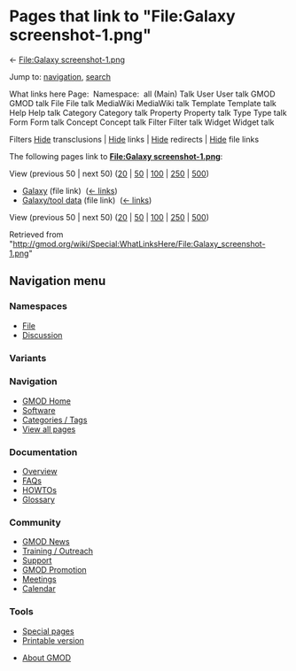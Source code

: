 <div id="mw-page-base" class="noprint">

</div>

<div id="mw-head-base" class="noprint">

</div>

<div id="content" class="mw-body" role="main">

<span id="top"></span>

<div id="mw-js-message" style="display:none;">

</div>



# <span dir="auto">Pages that link to "File:Galaxy screenshot-1.png"</span>

<div id="bodyContent">

<div id="contentSub">

← [File:Galaxy
screenshot-1.png](/wiki/File:Galaxy_screenshot-1.png "File:Galaxy screenshot-1.png")

</div>

<div id="jump-to-nav" class="mw-jump">

Jump to: [navigation](#mw-navigation), [search](#p-search)

</div>

<div id="mw-content-text">

What links here Page:  Namespace:  all (Main) Talk User User talk GMOD
GMOD talk File File talk MediaWiki MediaWiki talk Template Template talk
Help Help talk Category Category talk Property Property talk Type Type
talk Form Form talk Concept Concept talk Filter Filter talk Widget
Widget talk

Filters
[Hide](/mediawiki/index.php?title=Special:WhatLinksHere/File:Galaxy_screenshot-1.png&hidetrans=1 "Special:WhatLinksHere/File:Galaxy screenshot-1.png")
transclusions \|
[Hide](/mediawiki/index.php?title=Special:WhatLinksHere/File:Galaxy_screenshot-1.png&hidelinks=1 "Special:WhatLinksHere/File:Galaxy screenshot-1.png")
links \|
[Hide](/mediawiki/index.php?title=Special:WhatLinksHere/File:Galaxy_screenshot-1.png&hideredirs=1 "Special:WhatLinksHere/File:Galaxy screenshot-1.png")
redirects \|
[Hide](/mediawiki/index.php?title=Special:WhatLinksHere/File:Galaxy_screenshot-1.png&hideimages=1 "Special:WhatLinksHere/File:Galaxy screenshot-1.png")
file links

The following pages link to **[File:Galaxy
screenshot-1.png](/wiki/File:Galaxy_screenshot-1.png "File:Galaxy screenshot-1.png")**:

View (previous 50 \| next 50)
([20](/mediawiki/index.php?title=Special:WhatLinksHere/File:Galaxy_screenshot-1.png&limit=20 "Special:WhatLinksHere/File:Galaxy screenshot-1.png")
\|
[50](/mediawiki/index.php?title=Special:WhatLinksHere/File:Galaxy_screenshot-1.png&limit=50 "Special:WhatLinksHere/File:Galaxy screenshot-1.png")
\|
[100](/mediawiki/index.php?title=Special:WhatLinksHere/File:Galaxy_screenshot-1.png&limit=100 "Special:WhatLinksHere/File:Galaxy screenshot-1.png")
\|
[250](/mediawiki/index.php?title=Special:WhatLinksHere/File:Galaxy_screenshot-1.png&limit=250 "Special:WhatLinksHere/File:Galaxy screenshot-1.png")
\|
[500](/mediawiki/index.php?title=Special:WhatLinksHere/File:Galaxy_screenshot-1.png&limit=500 "Special:WhatLinksHere/File:Galaxy screenshot-1.png"))

- [Galaxy](/wiki/Galaxy "Galaxy") (file link) ‎
  <span class="mw-whatlinkshere-tools">([←
  links](/mediawiki/index.php?title=Special:WhatLinksHere&target=Galaxy "Special:WhatLinksHere"))</span>
- [Galaxy/tool data](/wiki/Galaxy/tool_data "Galaxy/tool data") (file
  link) ‎ <span class="mw-whatlinkshere-tools">([←
  links](/mediawiki/index.php?title=Special:WhatLinksHere&target=Galaxy%2Ftool+data "Special:WhatLinksHere"))</span>

View (previous 50 \| next 50)
([20](/mediawiki/index.php?title=Special:WhatLinksHere/File:Galaxy_screenshot-1.png&limit=20 "Special:WhatLinksHere/File:Galaxy screenshot-1.png")
\|
[50](/mediawiki/index.php?title=Special:WhatLinksHere/File:Galaxy_screenshot-1.png&limit=50 "Special:WhatLinksHere/File:Galaxy screenshot-1.png")
\|
[100](/mediawiki/index.php?title=Special:WhatLinksHere/File:Galaxy_screenshot-1.png&limit=100 "Special:WhatLinksHere/File:Galaxy screenshot-1.png")
\|
[250](/mediawiki/index.php?title=Special:WhatLinksHere/File:Galaxy_screenshot-1.png&limit=250 "Special:WhatLinksHere/File:Galaxy screenshot-1.png")
\|
[500](/mediawiki/index.php?title=Special:WhatLinksHere/File:Galaxy_screenshot-1.png&limit=500 "Special:WhatLinksHere/File:Galaxy screenshot-1.png"))

</div>

<div class="printfooter">

Retrieved from
"<http://gmod.org/wiki/Special:WhatLinksHere/File:Galaxy_screenshot-1.png>"

</div>

<div id="catlinks" class="catlinks catlinks-allhidden">

</div>

<div class="visualClear">

</div>

</div>

</div>

<div id="mw-navigation">

## Navigation menu

<div id="mw-head">



<div id="left-navigation">

<div id="p-namespaces" class="vectorTabs" role="navigation"
aria-labelledby="p-namespaces-label">

### Namespaces

- <span id="ca-nstab-image"><a href="/wiki/File:Galaxy_screenshot-1.png" accesskey="c"
  title="View the file page [c]">File</a></span>
- <span id="ca-talk"><a
  href="/mediawiki/index.php?title=File_talk:Galaxy_screenshot-1.png&amp;action=edit&amp;redlink=1"
  accesskey="t"
  title="Discussion about the content page [t]">Discussion</a></span>

</div>

<div id="p-variants" class="vectorMenu emptyPortlet" role="navigation"
aria-labelledby="p-variants-label">

### 

### Variants[](#)

<div class="menu">

</div>

</div>

</div>





</div>

</div>

</div>

<div id="mw-panel">

<div id="p-logo" role="banner">

<a href="/wiki/Main_Page"
style="background-image: url(http://gmod.org/images/GMOD-cogs.png);"
title="Visit the main page"></a>

</div>

<div id="p-Navigation" class="portal" role="navigation"
aria-labelledby="p-Navigation-label">

### Navigation

<div class="body">

- <span id="n-GMOD-Home">[GMOD Home](/wiki/Main_Page)</span>
- <span id="n-Software">[Software](/wiki/GMOD_Components)</span>
- <span id="n-Categories-.2F-Tags">[Categories /
  Tags](/wiki/Categories)</span>
- <span id="n-View-all-pages">[View all
  pages](/wiki/Special:AllPages)</span>

</div>

</div>

<div id="p-Documentation" class="portal" role="navigation"
aria-labelledby="p-Documentation-label">

### Documentation

<div class="body">

- <span id="n-Overview">[Overview](/wiki/Overview)</span>
- <span id="n-FAQs">[FAQs](/wiki/Category:FAQ)</span>
- <span id="n-HOWTOs">[HOWTOs](/wiki/Category:HOWTO)</span>
- <span id="n-Glossary">[Glossary](/wiki/Glossary)</span>

</div>

</div>

<div id="p-Community" class="portal" role="navigation"
aria-labelledby="p-Community-label">

### Community

<div class="body">

- <span id="n-GMOD-News">[GMOD News](/wiki/GMOD_News)</span>
- <span id="n-Training-.2F-Outreach">[Training /
  Outreach](/wiki/Training_and_Outreach)</span>
- <span id="n-Support">[Support](/wiki/Support)</span>
- <span id="n-GMOD-Promotion">[GMOD
  Promotion](/wiki/GMOD_Promotion)</span>
- <span id="n-Meetings">[Meetings](/wiki/Meetings)</span>
- <span id="n-Calendar">[Calendar](/wiki/Calendar)</span>

</div>

</div>

<div id="p-tb" class="portal" role="navigation"
aria-labelledby="p-tb-label">

### Tools

<div class="body">

- <span id="t-specialpages"><a href="/wiki/Special:SpecialPages" accesskey="q"
  title="A list of all special pages [q]">Special pages</a></span>
- <span id="t-print"><a
  href="/mediawiki/index.php?title=Special:WhatLinksHere/File:Galaxy_screenshot-1.png&amp;printable=yes"
  rel="alternate" accesskey="p"
  title="Printable version of this page [p]">Printable version</a></span>

</div>

</div>

</div>

</div>

<div id="footer" role="contentinfo">

- <span id="footer-places-about">[About
  GMOD](/wiki/GMOD:About "GMOD:About")</span>

<!-- -->






</div>
